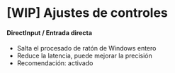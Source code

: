 # [WIP] Ajustes de controles
#### DirectInput / Entrada directa
- Salta el procesado de ratón de Windows entero  
- Reduce la latencia, puede mejorar la precisión  
- Recomendación: activado  